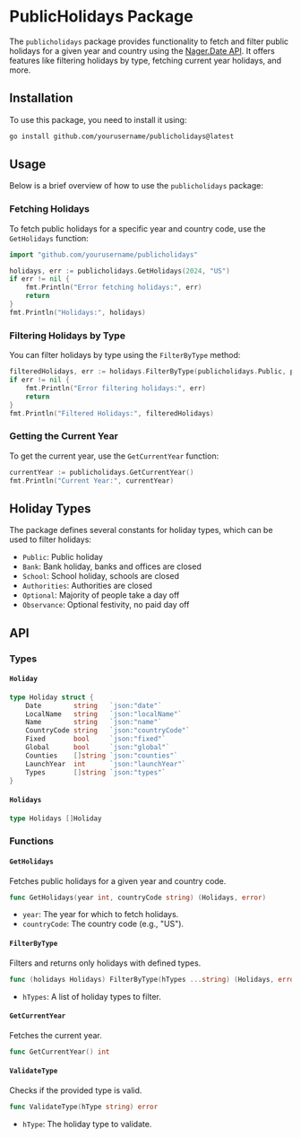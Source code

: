 
# PublicHolidays Package

The `publicholidays` package provides functionality to fetch and filter public holidays for a given year and country using the [Nager.Date API](https://date.nager.at/). It offers features like filtering holidays by type, fetching current year holidays, and more.

## Installation

To use this package, you need to install it using:

```bash
go install github.com/yourusername/publicholidays@latest
```

## Usage

Below is a brief overview of how to use the `publicholidays` package:

### Fetching Holidays

To fetch public holidays for a specific year and country code, use the `GetHolidays` function:

```go
import "github.com/yourusername/publicholidays"

holidays, err := publicholidays.GetHolidays(2024, "US")
if err != nil {
    fmt.Println("Error fetching holidays:", err)
    return
}
fmt.Println("Holidays:", holidays)
```

### Filtering Holidays by Type

You can filter holidays by type using the `FilterByType` method:

```go
filteredHolidays, err := holidays.FilterByType(publicholidays.Public, publicholidays.Bank)
if err != nil {
    fmt.Println("Error filtering holidays:", err)
    return
}
fmt.Println("Filtered Holidays:", filteredHolidays)
```

### Getting the Current Year

To get the current year, use the `GetCurrentYear` function:

```go
currentYear := publicholidays.GetCurrentYear()
fmt.Println("Current Year:", currentYear)
```

## Holiday Types

The package defines several constants for holiday types, which can be used to filter holidays:

- `Public`: Public holiday
- `Bank`: Bank holiday, banks and offices are closed
- `School`: School holiday, schools are closed
- `Authorities`: Authorities are closed
- `Optional`: Majority of people take a day off
- `Observance`: Optional festivity, no paid day off

## API

### Types

#### `Holiday`

```go
type Holiday struct {
    Date        string   `json:"date"`
    LocalName   string   `json:"localName"`
    Name        string   `json:"name"`
    CountryCode string   `json:"countryCode"`
    Fixed       bool     `json:"fixed"`
    Global      bool     `json:"global"`
    Counties    []string `json:"counties"`
    LaunchYear  int      `json:"launchYear"`
    Types       []string `json:"types"`
}
```

#### `Holidays`

```go
type Holidays []Holiday
```

### Functions

#### `GetHolidays`

Fetches public holidays for a given year and country code.

```go
func GetHolidays(year int, countryCode string) (Holidays, error)
```

- `year`: The year for which to fetch holidays.
- `countryCode`: The country code (e.g., "US").

#### `FilterByType`

Filters and returns only holidays with defined types.

```go
func (holidays Holidays) FilterByType(hTypes ...string) (Holidays, error)
```

- `hTypes`: A list of holiday types to filter.

#### `GetCurrentYear`

Fetches the current year.

```go
func GetCurrentYear() int
```

#### `ValidateType`

Checks if the provided type is valid.

```go
func ValidateType(hType string) error
```

- `hType`: The holiday type to validate.

